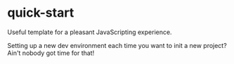 # quick-start

Useful template for a pleasant JavaScripting experience. 

Setting up a new dev environment each time you want to init a new project?  Ain't nobody got time for that!
